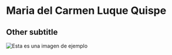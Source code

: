 # Maria del Carmen Luque Quispe
## Other subtitle
![Esta es una imagen de ejemplo](https://image.shutterstock.com/image-vector/set-three-abstract-minimalistic-aesthetic-600w-1814058110.jpg)